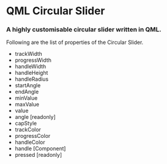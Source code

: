# QML Circular Slider

### A highly customisable circular slider written in QML.

Following are the list of properties of the Circular Slider.

- trackWidth
- progressWidth
- handleWidth
- handleHeight
- handleRadius
- startAngle
- endAngle
- minValue
- maxValue
- value
- angle [readonly]
- capStyle
- trackColor
- progressColor
- handleColor
- handle [Component]
- pressed [readonly]
